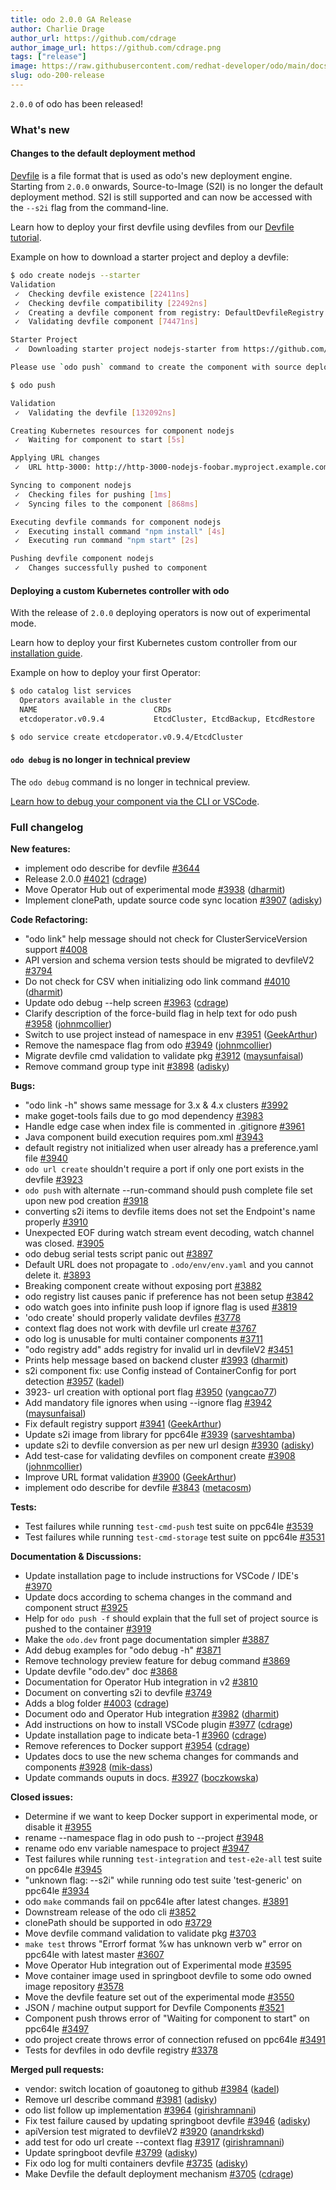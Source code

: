 ```yaml
---
title: odo 2.0.0 GA Release
author: Charlie Drage
author_url: https://github.com/cdrage
author_image_url: https://github.com/cdrage.png
tags: ["release"]
image: https://raw.githubusercontent.com/redhat-developer/odo/main/docs/website/static/img/logo.png
slug: odo-200-release
---
```



`2.0.0` of odo has been released!
<!--truncate-->

### What's new

#### Changes to the default deployment method

[Devfile](https://devfile.github.io/) is a file format that is used as odo's new deployment engine. Starting from `2.0.0` onwards, Source-to-Image (S2I) is no longer the default deployment method. S2I is still supported and can now be accessed with the `--s2i` flag from the command-line.

Learn how to deploy your first devfile using devfiles from our [Devfile tutorial](/docs/2.5.0/getting-started/quickstart).

Example on how to download a starter project and deploy a devfile:

```sh
$ odo create nodejs --starter
Validation
 ✓  Checking devfile existence [22411ns]
 ✓  Checking devfile compatibility [22492ns]
 ✓  Creating a devfile component from registry: DefaultDevfileRegistry [24341ns]
 ✓  Validating devfile component [74471ns]

Starter Project
 ✓  Downloading starter project nodejs-starter from https://github.com/odo-devfiles/nodejs-ex.git [479ms]

Please use `odo push` command to create the component with source deployed

$ odo push

Validation
 ✓  Validating the devfile [132092ns]

Creating Kubernetes resources for component nodejs
 ✓  Waiting for component to start [5s]

Applying URL changes
 ✓  URL http-3000: http://http-3000-nodejs-foobar.myproject.example.com/ created

Syncing to component nodejs
 ✓  Checking files for pushing [1ms]
 ✓  Syncing files to the component [868ms]

Executing devfile commands for component nodejs
 ✓  Executing install command "npm install" [4s]
 ✓  Executing run command "npm start" [2s]

Pushing devfile component nodejs
 ✓  Changes successfully pushed to component
```

#### Deploying a custom Kubernetes controller with odo

With the release of `2.0.0` deploying operators is now out of experimental mode.

Learn how to deploy your first Kubernetes custom controller from our [installation guide](/docs/2.5.0/getting-started/cluster-setup/kubernetes).

Example on how to deploy your first Operator:

```sh
$ odo catalog list services
  Operators available in the cluster
  NAME                          CRDs
  etcdoperator.v0.9.4           EtcdCluster, EtcdBackup, EtcdRestore

$ odo service create etcdoperator.v0.9.4/EtcdCluster
```

#### `odo debug` is no longer in technical preview

The `odo debug` command is no longer in technical preview.

[Learn how to debug your component via the CLI or VSCode](#).

### Full changelog

**New features:**

- implement odo describe for devfile [\#3644](https://github.com/redhat-developer/odo/issues/3644)
- Release 2.0.0 [\#4021](https://github.com/redhat-developer/odo/pull/4021) ([cdrage](https://github.com/cdrage))
- Move Operator Hub out of experimental mode [\#3938](https://github.com/redhat-developer/odo/pull/3938) ([dharmit](https://github.com/dharmit))
- Implement clonePath, update source code sync location [\#3907](https://github.com/redhat-developer/odo/pull/3907) ([adisky](https://github.com/adisky))

**Code Refactoring:**

- "odo link" help message should not check for ClusterServiceVersion support [\#4008](https://github.com/redhat-developer/odo/issues/4008)
- API version and schema version tests should be migrated to devfileV2 [\#3794](https://github.com/redhat-developer/odo/issues/3794)
- Do not check for CSV when initializing odo link command [\#4010](https://github.com/redhat-developer/odo/pull/4010) ([dharmit](https://github.com/dharmit))
- Update odo debug --help screen [\#3963](https://github.com/redhat-developer/odo/pull/3963) ([cdrage](https://github.com/cdrage))
- Clarify description of the force-build flag in help text for odo push [\#3958](https://github.com/redhat-developer/odo/pull/3958) ([johnmcollier](https://github.com/johnmcollier))
- Switch to use project instead of namespace in env [\#3951](https://github.com/redhat-developer/odo/pull/3951) ([GeekArthur](https://github.com/GeekArthur))
- Remove the namespace flag from odo [\#3949](https://github.com/redhat-developer/odo/pull/3949) ([johnmcollier](https://github.com/johnmcollier))
- Migrate devfile cmd validation to validate pkg [\#3912](https://github.com/redhat-developer/odo/pull/3912) ([maysunfaisal](https://github.com/maysunfaisal))
- Remove command group type init [\#3898](https://github.com/redhat-developer/odo/pull/3898) ([adisky](https://github.com/adisky))

**Bugs:**

- "odo link -h" shows same message for 3.x & 4.x clusters [\#3992](https://github.com/redhat-developer/odo/issues/3992)
- make goget-tools fails due to go mod dependency [\#3983](https://github.com/redhat-developer/odo/issues/3983)
- Handle edge case when index file is commented in .gitignore [\#3961](https://github.com/redhat-developer/odo/issues/3961)
- Java component build execution requires pom.xml [\#3943](https://github.com/redhat-developer/odo/issues/3943)
- default registry not initialized when user already has a preference.yaml file [\#3940](https://github.com/redhat-developer/odo/issues/3940)
- `odo url create` shouldn't require a port if only one port exists in the devfile [\#3923](https://github.com/redhat-developer/odo/issues/3923)
- `odo push` with alternate --run-command should push complete file set upon new pod creation [\#3918](https://github.com/redhat-developer/odo/issues/3918)
- converting s2i items to devfile items does not set the Endpoint's name properly [\#3910](https://github.com/redhat-developer/odo/issues/3910)
- Unexpected EOF during watch stream event decoding, watch channel was closed. [\#3905](https://github.com/redhat-developer/odo/issues/3905)
- odo debug serial tests script panic out [\#3897](https://github.com/redhat-developer/odo/issues/3897)
- Default URL does not propagate to `.odo/env/env.yaml` and you cannot delete it. [\#3893](https://github.com/redhat-developer/odo/issues/3893)
- Breaking component create without exposing port [\#3882](https://github.com/redhat-developer/odo/issues/3882)
- odo registry list causes panic if preference has not been setup [\#3842](https://github.com/redhat-developer/odo/issues/3842)
- odo watch goes into infinite push loop if ignore flag is used [\#3819](https://github.com/redhat-developer/odo/issues/3819)
- 'odo create' should properly validate devfiles [\#3778](https://github.com/redhat-developer/odo/issues/3778)
- context flag does not work with devfile url create [\#3767](https://github.com/redhat-developer/odo/issues/3767)
- odo log is unusable for multi container components [\#3711](https://github.com/redhat-developer/odo/issues/3711)
- "odo registry add" adds registry for invalid url in devfileV2 [\#3451](https://github.com/redhat-developer/odo/issues/3451)
- Prints help message based on backend cluster [\#3993](https://github.com/redhat-developer/odo/pull/3993) ([dharmit](https://github.com/dharmit))
- s2i component fix: use Config instead of ContainerConfig for port detection [\#3957](https://github.com/redhat-developer/odo/pull/3957) ([kadel](https://github.com/kadel))
- 3923- url creation with optional port flag [\#3950](https://github.com/redhat-developer/odo/pull/3950) ([yangcao77](https://github.com/yangcao77))
- Add mandatory file ignores when using --ignore flag [\#3942](https://github.com/redhat-developer/odo/pull/3942) ([maysunfaisal](https://github.com/maysunfaisal))
- Fix default registry support [\#3941](https://github.com/redhat-developer/odo/pull/3941) ([GeekArthur](https://github.com/GeekArthur))
- Update s2i image from library for ppc64le [\#3939](https://github.com/redhat-developer/odo/pull/3939) ([sarveshtamba](https://github.com/sarveshtamba))
- update s2i to devfile conversion as per new url design [\#3930](https://github.com/redhat-developer/odo/pull/3930) ([adisky](https://github.com/adisky))
- Add test-case for validating devfiles on component create [\#3908](https://github.com/redhat-developer/odo/pull/3908) ([johnmcollier](https://github.com/johnmcollier))
- Improve URL format validation [\#3900](https://github.com/redhat-developer/odo/pull/3900) ([GeekArthur](https://github.com/GeekArthur))
- implement odo describe for devfile [\#3843](https://github.com/redhat-developer/odo/pull/3843) ([metacosm](https://github.com/metacosm))

**Tests:**

- Test failures while running `test-cmd-push` test suite on ppc64le [\#3539](https://github.com/redhat-developer/odo/issues/3539)
- Test failures while running `test-cmd-storage` test suite on ppc64le [\#3531](https://github.com/redhat-developer/odo/issues/3531)

**Documentation & Discussions:**

- Update installation page to include instructions for VSCode / IDE's [\#3970](https://github.com/redhat-developer/odo/issues/3970)
- Update docs according to schema changes in the command and component struct [\#3925](https://github.com/redhat-developer/odo/issues/3925)
- Help for `odo push -f` should explain that the full set of project source is pushed to the container [\#3919](https://github.com/redhat-developer/odo/issues/3919)
- Make the `odo.dev` front page documentation simpler [\#3887](https://github.com/redhat-developer/odo/issues/3887)
- Add debug examples for "odo debug -h" [\#3871](https://github.com/redhat-developer/odo/issues/3871)
- Remove technology preview feature for debug command [\#3869](https://github.com/redhat-developer/odo/issues/3869)
- Update devfile "odo.dev" doc [\#3868](https://github.com/redhat-developer/odo/issues/3868)
- Documentation for Operator Hub integration in v2 [\#3810](https://github.com/redhat-developer/odo/issues/3810)
- Document on converting s2i to devfile [\#3749](https://github.com/redhat-developer/odo/issues/3749)
- Adds a blog folder [\#4003](https://github.com/redhat-developer/odo/pull/4003) ([cdrage](https://github.com/cdrage))
- Document odo and Operator Hub integration [\#3982](https://github.com/redhat-developer/odo/pull/3982) ([dharmit](https://github.com/dharmit))
- Add instructions on how to install VSCode plugin [\#3977](https://github.com/redhat-developer/odo/pull/3977) ([cdrage](https://github.com/cdrage))
- Update installation page to indicate beta-1 [\#3960](https://github.com/redhat-developer/odo/pull/3960) ([cdrage](https://github.com/cdrage))
- Remove references to Docker support [\#3954](https://github.com/redhat-developer/odo/pull/3954) ([cdrage](https://github.com/cdrage))
- Updates docs to use the new schema changes for commands and components [\#3928](https://github.com/redhat-developer/odo/pull/3928) ([mik-dass](https://github.com/mik-dass))
- Update commands ouputs in docs. [\#3927](https://github.com/redhat-developer/odo/pull/3927) ([boczkowska](https://github.com/boczkowska))

**Closed issues:**

- Determine if we want to keep Docker support in experimental mode, or disable it [\#3955](https://github.com/redhat-developer/odo/issues/3955)
- rename --namespace flag in odo push to --project [\#3948](https://github.com/redhat-developer/odo/issues/3948)
- rename odo env variable namespace to project [\#3947](https://github.com/redhat-developer/odo/issues/3947)
- Test failures while running `test-integration`  and `test-e2e-all` test suite on ppc64le [\#3945](https://github.com/redhat-developer/odo/issues/3945)
- "unknown flag: --s2i" while running odo test suite 'test-generic' on ppc64le [\#3934](https://github.com/redhat-developer/odo/issues/3934)
- odo `make` commands fail on ppc64le after latest changes. [\#3891](https://github.com/redhat-developer/odo/issues/3891)
- Downstream release of the odo cli [\#3852](https://github.com/redhat-developer/odo/issues/3852)
- clonePath should be supported in odo [\#3729](https://github.com/redhat-developer/odo/issues/3729)
- Move devfile command validation to validate pkg [\#3703](https://github.com/redhat-developer/odo/issues/3703)
- `make test` throws "Errorf format %w has unknown verb w" error on ppc64le with latest master [\#3607](https://github.com/redhat-developer/odo/issues/3607)
- Move Operator Hub integration out of Experimental mode [\#3595](https://github.com/redhat-developer/odo/issues/3595)
- Move container image used in springboot devfile to some odo owned image repository [\#3578](https://github.com/redhat-developer/odo/issues/3578)
- Move the devfile feature set out of the experimental mode [\#3550](https://github.com/redhat-developer/odo/issues/3550)
- JSON  / machine output support for Devfile Components [\#3521](https://github.com/redhat-developer/odo/issues/3521)
- Component push throws error of "Waiting for component to start" on ppc64le [\#3497](https://github.com/redhat-developer/odo/issues/3497)
- odo project create throws error of connection refused on ppc64le [\#3491](https://github.com/redhat-developer/odo/issues/3491)
- Tests for devfiles in odo devfile registry [\#3378](https://github.com/redhat-developer/odo/issues/3378)

**Merged pull requests:**

- vendor: switch location of goautoneg to github [\#3984](https://github.com/redhat-developer/odo/pull/3984) ([kadel](https://github.com/kadel))
- Remove url describe command [\#3981](https://github.com/redhat-developer/odo/pull/3981) ([adisky](https://github.com/adisky))
- odo list follow up implementation [\#3964](https://github.com/redhat-developer/odo/pull/3964) ([girishramnani](https://github.com/girishramnani))
- Fix test failure caused by updating springboot devfile [\#3946](https://github.com/redhat-developer/odo/pull/3946) ([adisky](https://github.com/adisky))
- apiVersion test migrated to devfileV2 [\#3920](https://github.com/redhat-developer/odo/pull/3920) ([anandrkskd](https://github.com/anandrkskd))
- add test for odo url create --context flag [\#3917](https://github.com/redhat-developer/odo/pull/3917) ([girishramnani](https://github.com/girishramnani))
- Update springboot devfile [\#3799](https://github.com/redhat-developer/odo/pull/3799) ([adisky](https://github.com/adisky))
- Fix odo log for multi containers devfile [\#3735](https://github.com/redhat-developer/odo/pull/3735) ([adisky](https://github.com/adisky))
- Make Devfile the default deployment mechanism [\#3705](https://github.com/redhat-developer/odo/pull/3705) ([cdrage](https://github.com/cdrage))
